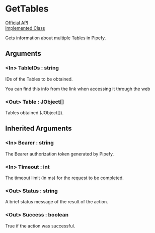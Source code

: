 # GetTables

[Official API](https://api-docs.pipefy.com/reference/mutations/getTables/)  
[Implemented Class](../Capgemini.Pipefy/TableRecord/GetTables.cs)

Gets information about multiple Tables in Pipefy.

## Arguments

### &lt;In&gt; TableIDs : string

IDs of the Tables to be obtained.

You can find this info from the link when accessing it through the web

### &lt;Out&gt; Table : JObject[]

Tables obtained (JObject[]).

## Inherited Arguments

### &lt;In&gt; Bearer : string

The Bearer authorization token generated by Pipefy.

### &lt;In&gt; Timeout : int

The timeout limit (in ms) for the request to be completed.

### &lt;Out&gt; Status : string

A brief status message of the result of the action.

### &lt;Out&gt; Success : boolean

True if the action was successful.